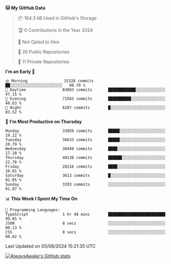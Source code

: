 <!--START_SECTION:waka-->
**🐱 My GitHub Data** 

> 📦 164.3 kB Used in GitHub's Storage 
 > 
> 🏆 0 Contributions in the Year 2024
 > 
> 🚫 Not Opted to Hire
 > 
> 📜 26 Public Repositories 
 > 
> 🔑 11 Private Repositories 
 > 
**I'm an Early 🐤** 

```text
🌞 Morning                15328 commits       ██░░░░░░░░░░░░░░░░░░░░░░░   08.70 % 
🌆 Daytime                83083 commits       ████████████░░░░░░░░░░░░░   47.15 % 
🌃 Evening                71583 commits       ██████████░░░░░░░░░░░░░░░   40.63 % 
🌙 Night                  6207 commits        █░░░░░░░░░░░░░░░░░░░░░░░░   03.52 % 
```
📅 **I'm Most Productive on Thursday** 

```text
Monday                   33859 commits       █████░░░░░░░░░░░░░░░░░░░░   19.22 % 
Tuesday                  36633 commits       █████░░░░░░░░░░░░░░░░░░░░   20.79 % 
Wednesday                30449 commits       ████░░░░░░░░░░░░░░░░░░░░░   17.28 % 
Thursday                 40138 commits       ██████░░░░░░░░░░░░░░░░░░░   22.78 % 
Friday                   28216 commits       ████░░░░░░░░░░░░░░░░░░░░░   16.01 % 
Saturday                 3613 commits        █░░░░░░░░░░░░░░░░░░░░░░░░   02.05 % 
Sunday                   3293 commits        ░░░░░░░░░░░░░░░░░░░░░░░░░   01.87 % 
```


📊 **This Week I Spent My Time On** 

```text
💬 Programming Languages: 
TypeScript               1 hr 48 mins        █████████████████████████   99.85 % 
JSON                     0 secs              ░░░░░░░░░░░░░░░░░░░░░░░░░   00.13 % 
CSS                      0 secs              ░░░░░░░░░░░░░░░░░░░░░░░░░   00.02 % 
```


 Last Updated on 05/08/2024 15:21:35 UTC
<!--END_SECTION:waka-->

[![AlwaysAwake's GitHub stats](https://github-readme-stats.vercel.app/api?username=AlwaysAwake&show_icons=true&theme=github_dark&count_private=true)](https://github.com/AlwaysAwake/AlwaysAwake)
